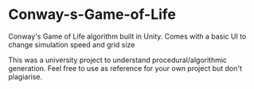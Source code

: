 # Conway-s-Game-of-Life
Conway's Game of Life algorithm built in Unity. Comes with a basic UI to change simulation speed and grid size

This was a university project to understand procedural/algorithmic generation.
Feel free to use as reference for your own project but don't plagiarise.
